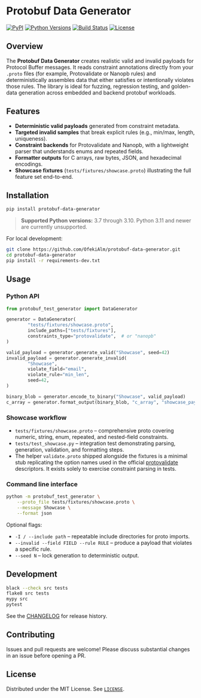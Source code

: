 # Protobuf Data Generator

[![PyPI](https://img.shields.io/pypi/v/protobuf-data-generator)](https://pypi.org/project/protobuf-data-generator/)
[![Python Versions](https://img.shields.io/pypi/pyversions/protobuf-data-generator)](https://pypi.org/project/protobuf-data-generator/)
[![Build Status](https://github.com/OfekiAlm/protobuf-data-generator/actions/workflows/ci.yml/badge.svg)](https://github.com/OfekiAlm/protobuf-data-generator/actions/workflows/ci.yml)
[![License](https://img.shields.io/github/license/OfekiAlm/protobuf-data-generator)](LICENSE)

## Overview

The **Protobuf Data Generator** creates realistic valid and invalid payloads for Protocol Buffer messages. It reads constraint annotations directly from your `.proto` files (for example, Protovalidate or Nanopb rules) and deterministically assembles data that either satisfies or intentionally violates those rules. The library is ideal for fuzzing, regression testing, and golden-data generation across embedded and backend protobuf workloads.

## Features

- **Deterministic valid payloads** generated from constraint metadata.
- **Targeted invalid samples** that break explicit rules (e.g., min/max, length, uniqueness).
- **Constraint backends** for Protovalidate and Nanopb, with a lightweight parser that understands enums and repeated fields.
- **Formatter outputs** for C arrays, raw bytes, JSON, and hexadecimal encodings.
- **Showcase fixtures** (`tests/fixtures/showcase.proto`) illustrating the full feature set end-to-end.

## Installation

```bash
pip install protobuf-data-generator
```

> **Supported Python versions:** 3.7 through 3.10. Python 3.11 and newer are currently unsupported.

For local development:

```bash
git clone https://github.com/OfekiAlm/protobuf-data-generator.git
cd protobuf-data-generator
pip install -r requirements-dev.txt
```

## Usage

### Python API

```python
from protobuf_test_generator import DataGenerator

generator = DataGenerator(
		"tests/fixtures/showcase.proto",
		include_paths=["tests/fixtures"],
		constraints_type="protovalidate",  # or "nanopb"
)

valid_payload = generator.generate_valid("Showcase", seed=42)
invalid_payload = generator.generate_invalid(
		"Showcase",
		violate_field="email",
		violate_rule="min_len",
		seed=42,
)

binary_blob = generator.encode_to_binary("Showcase", valid_payload)
c_array = generator.format_output(binary_blob, "c_array", "showcase_payload")
```

### Showcase workflow

- `tests/fixtures/showcase.proto` – comprehensive proto covering numeric, string, enum, repeated, and nested-field constraints.
- `tests/test_showcase.py` – integration test demonstrating parsing, generation, validation, and formatting steps.
- The helper `validate.proto` shipped alongside the fixtures is a minimal stub replicating the option names used in the official [protovalidate](https://github.com/bufbuild/protovalidate) descriptors. It exists solely to exercise constraint parsing in tests.

### Command line interface

```bash
python -m protobuf_test_generator \
	--proto_file tests/fixtures/showcase.proto \
	--message Showcase \
	--format json
```

Optional flags:

- `-I / --include path` – repeatable include directories for proto imports.
- `--invalid --field FIELD --rule RULE` – produce a payload that violates a specific rule.
- `--seed N` – lock generation to deterministic output.

## Development

```bash
black --check src tests
flake8 src tests
mypy src
pytest
```

See the [CHANGELOG](CHANGELOG.md) for release history.

## Contributing

Issues and pull requests are welcome! Please discuss substantial changes in an issue before opening a PR.

## License

Distributed under the MIT License. See [`LICENSE`](LICENSE).